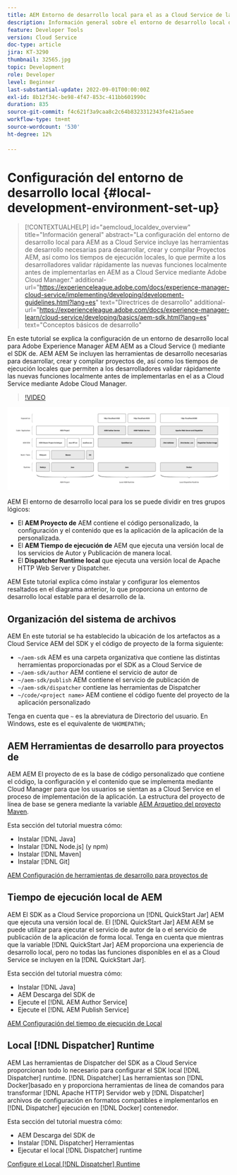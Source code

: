 ```yaml
---
title: AEM Entorno de desarrollo local para el as a Cloud Service de la
description: Información general sobre el entorno de desarrollo local de Adobe Experience Manager AEM ().
feature: Developer Tools
version: Cloud Service
doc-type: article
jira: KT-3290
thumbnail: 32565.jpg
topic: Development
role: Developer
level: Beginner
last-substantial-update: 2022-09-01T00:00:00Z
exl-id: 8b12f34c-be98-4f47-853c-411bb601990c
duration: 835
source-git-commit: f4c621f3a9caa8c2c64b8323312343fe421a5aee
workflow-type: tm+mt
source-wordcount: '530'
ht-degree: 12%

---
```


# Configuración del entorno de desarrollo local {#local-development-environment-set-up}

>[!CONTEXTUALHELP]
>id="aemcloud_localdev_overview"
>title="Información general"
>abstract="La configuración del entorno de desarrollo local para AEM as a Cloud Service incluye las herramientas de desarrollo necesarias para desarrollar, crear y compilar Proyectos AEM, así como los tiempos de ejecución locales, lo que permite a los desarrolladores validar rápidamente las nuevas funciones localmente antes de implementarlas en AEM as a Cloud Service mediante Adobe Cloud Manager."
>additional-url="https://experienceleague.adobe.com/docs/experience-manager-cloud-service/implementing/developing/development-guidelines.html?lang=es" text="Directrices de desarrollo"
>additional-url="https://experienceleague.adobe.com/docs/experience-manager-learn/cloud-service/developing/basics/aem-sdk.html?lang=es" text="Conceptos básicos de desarrollo"

En este tutorial se explica la configuración de un entorno de desarrollo local para Adobe Experience Manager AEM AEM as a Cloud Service () mediante el SDK de. AEM AEM Se incluyen las herramientas de desarrollo necesarias para desarrollar, crear y compilar proyectos de, así como los tiempos de ejecución locales que permiten a los desarrolladores validar rápidamente las nuevas funciones localmente antes de implementarlas en el as a Cloud Service mediante Adobe Cloud Manager.

>[!VIDEO](https://video.tv.adobe.com/v/32565?quality=12&learn=on)

![AEM Paquete de tecnología de entorno de desarrollo local as a Cloud Service](./assets/overview/aem-sdk-technology-stack.png)

AEM El entorno de desarrollo local para los se puede dividir en tres grupos lógicos:

+ El __AEM Proyecto de__ AEM contiene el código personalizado, la configuración y el contenido que es la aplicación de la aplicación de la personalizada.
+ El __AEM Tiempo de ejecución de__ AEM que ejecuta una versión local de los servicios de Autor y Publicación de manera local.
+ El __Dispatcher Runtime local__ que ejecuta una versión local de Apache HTTP Web Server y Dispatcher.

AEM Este tutorial explica cómo instalar y configurar los elementos resaltados en el diagrama anterior, lo que proporciona un entorno de desarrollo local estable para el desarrollo de la.

## Organización del sistema de archivos

AEM En este tutorial se ha establecido la ubicación de los artefactos as a Cloud Service AEM del SDK y el código de proyecto de la forma siguiente:

+ `~/aem-sdk` AEM es una carpeta organizativa que contiene las distintas herramientas proporcionadas por el SDK as a Cloud Service de
+ `~/aem-sdk/author` AEM contiene el servicio de autor de
+ `~/aem-sdk/publish` AEM contiene el servicio de publicación de
+ `~/aem-sdk/dispatcher` contiene las herramientas de Dispatcher
+ `~/code/<project name>` AEM contiene el código fuente del proyecto de la aplicación personalizado

Tenga en cuenta que `~` es la abreviatura de Directorio del usuario. En Windows, este es el equivalente de `%HOMEPATH%`;

## AEM Herramientas de desarrollo para proyectos de

AEM AEM El proyecto de es la base de código personalizado que contiene el código, la configuración y el contenido que se implementa mediante Cloud Manager para que los usuarios se sientan as a Cloud Service en el proceso de implementación de la aplicación. La estructura del proyecto de línea de base se genera mediante la variable [AEM Arquetipo del proyecto Maven](https://github.com/adobe/aem-project-archetype).

Esta sección del tutorial muestra cómo:

+ Instalar [!DNL Java]
+ Instalar [!DNL Node.js] (y npm)
+ Instalar [!DNL Maven]
+ Instalar [!DNL Git]

[AEM Configuración de herramientas de desarrollo para proyectos de](./development-tools.md)

## Tiempo de ejecución local de AEM

AEM El SDK as a Cloud Service proporciona un [!DNL QuickStart Jar] AEM que ejecuta una versión local de. El [!DNL QuickStart Jar] AEM AEM se puede utilizar para ejecutar el servicio de autor de la o el servicio de publicación de la aplicación de forma local. Tenga en cuenta que mientras que la variable [!DNL QuickStart Jar] AEM proporciona una experiencia de desarrollo local, pero no todas las funciones disponibles en el as a Cloud Service se incluyen en la [!DNL QuickStart Jar].

Esta sección del tutorial muestra cómo:

+ Instalar [!DNL Java]
+ AEM Descarga del SDK de
+ Ejecute el [!DNL AEM Author Service]
+ Ejecute el [!DNL AEM Publish Service]

[AEM Configuración del tiempo de ejecución de Local](./aem-runtime.md)

## Local [!DNL Dispatcher] Runtime

AEM Las herramientas de Dispatcher del SDK as a Cloud Service proporcionan todo lo necesario para configurar el SDK local [!DNL Dispatcher] runtime. [!DNL Dispatcher] Las herramientas son [!DNL Docker]basado en y proporciona herramientas de línea de comandos para transformar [!DNL Apache HTTP] Servidor web y [!DNL Dispatcher] archivos de configuración en formatos compatibles e implementarlos en [!DNL Dispatcher] ejecución en [!DNL Docker] contenedor.

Esta sección del tutorial muestra cómo:

+ AEM Descarga del SDK de
+ Instalar [!DNL Dispatcher] Herramientas
+ Ejecutar el local [!DNL Dispatcher] runtime

[Configure el Local [!DNL Dispatcher] Runtime](./dispatcher-tools.md)
